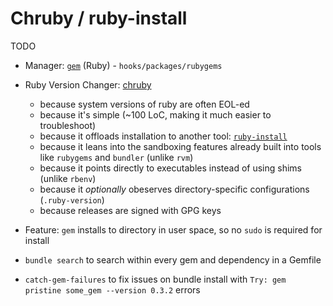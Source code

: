 # Chruby / ruby-install

TODO

* Manager: [`gem`][rubygems] (Ruby) - `hooks/packages/rubygems`

* Ruby Version Changer: [chruby][chruby]
  * because system versions of ruby are often EOL-ed
  * because it's simple (~100 LoC, making it much easier to troubleshoot)
  * because it offloads installation to another tool: [`ruby-install`][ruby-install]
  * because it leans into the sandboxing features already built into tools like `rubygems` and `bundler` (unlike `rvm`)
  * because it points directly to executables instead of using shims (unlike `rbenv`)
  * because it _optionally_ obeserves directory-specific configurations (`.ruby-version`)
  * because releases are signed with GPG keys
* Feature: `gem` installs to directory in user space, so no `sudo` is required for install
* `bundle search` to search within every gem and dependency in a Gemfile
* `catch-gem-failures` to fix issues on bundle install with `Try: gem pristine some_gem --version 0.3.2` errors

[rubygems]: https://rubygems.org
[chruby]: https://github.com/postmodern/chruby
[ruby-install]: https://github.com/postmodern/ruby-install
